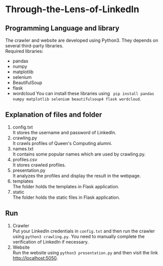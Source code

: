 # Through-the-Lens-of-LinkedIn
## Programming Language and library
The crawler and website are developed using Python3. They depends on several third-party libraries.<br/>
Required libraries:
* pandas 
* numpy
* matplotlib
* selenium
* BeautifulSoup
* flask
* wordcloud
You can install these libraries using ` pip install pandas numpy matplotlib selenium beautifulsoup4 flask wordcloud`.
## Explanation of files and folder
1) config.txt<br/>
It stores the username and password of LinkedIn.
2) crawling.py<br/>
It crawls profiles of Queen's Computing alumni.
3) names.txt<br/>
It contains some popular names which are used by crawling.py.
4) profiles.csv<br/>
It stores crawled profiles.
5) presentation.py<br/>
It analyzes the profiles and display the result in the webpage.
6) templates<br/>
The folder holds the templates in Flask application.
7) static<br/>
The folder holds the static files in Flask application.
## Run
1) Crawler<br/>
Put your LinkedIn credentials in `config.txt` and then run the crawler using `python3 crawling.py`. You need to manually complete the verification of LinkedIn if necessary.
2) Website<br/>
Run the website using `python3 presentation.py` and then visit the link [http://localhost:5050](http://localhost:5050).
